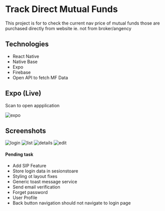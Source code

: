# Track Direct Mutual Funds
This project is for to check the current nav price of mutual funds those are purchased directly from website ie. not from broker/angency

## Technologies
* React Native
* Native Base
* Expo
* Firebase
* Open API to fetch MF Data

## Expo (Live)
Scan to open appplication

![expo](assets/images/expo.png)

## Screenshots
![login](assets/images/Login.png)
![list](assets/images/List.png)
![details](assets/images/Details.png)
![edit](assets/images/Edit.png)


#### Pending task
* Add SIP Feature
* Store login data in sesionstoare 
* Styling ot layout fixes
* Generic toast message service
* Send email verification
* Forget password
* User Profile
* Back button navigation should not navigate to login page
